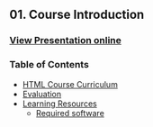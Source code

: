 ## 01. Course Introduction
### [View Presentation online](https://rawgit.com/TelerikAcademy/HTML-Basics/slides/index.html)
### Table of Contents
- [HTML Course Curriculum](slides/README.md#curriculum)
- [Evaluation](slides/README.md#evaluation)
- [Learning Resources](slides/README.md#resources)
  - [Required software](slides/README.md#software)
